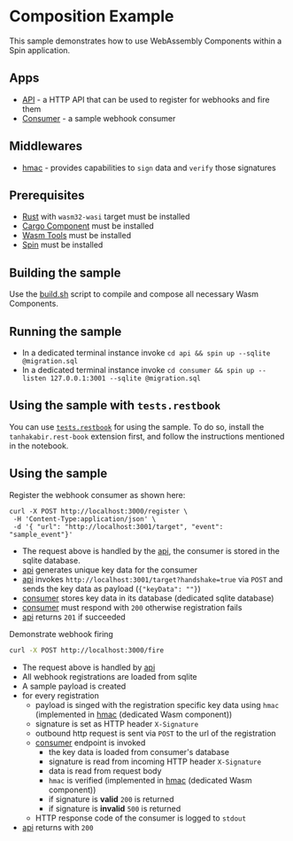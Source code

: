 # Composition Example

This sample demonstrates how to use WebAssembly Components within a Spin application.

## Apps

- [API](./api/) - a HTTP API that can be used to register for webhooks and fire them
- [Consumer](./consumer/) - a sample webhook consumer

## Middlewares

- [hmac](./hmac/) - provides capabilities to `sign` data and `verify` those signatures

## Prerequisites

- [Rust](https://rust-lang.org) with `wasm32-wasi` target must be installed
- [Cargo Component](https://github.com/bytecodealliance/cargo-component) must be installed
- [Wasm Tools](https://github.com/bytecodealliance/wasm-tools) must be installed
- [Spin](https://developer.fermyon.com/spin) must be installed

## Building the sample

Use the [build.sh](./build.sh) script to compile and compose all necessary Wasm Components.

## Running the sample

- In a dedicated terminal instance invoke `cd api && spin up --sqlite @migration.sql`
- In a dedicated terminal instance invoke `cd consumer && spin up --listen 127.0.0.1:3001 --sqlite @migration.sql`

## Using the sample with `tests.restbook`

You can use [`tests.restbook`](./tests.restbook) for using the sample. To do so, install the `tanhakabir.rest-book` extension first, and follow the instructions mentioned in the notebook.

## Using the sample

Register the webhook consumer as shown here:

```
curl -X POST http://localhost:3000/register \
 -H 'Content-Type:application/json' \
 -d '{ "url": "http://localhost:3001/target", "event": "sample_event"}'
```

- The request above is handled by the [api](./api/), the consumer is stored in the sqlite database.
- [api](./api/) generates unique key data for the consumer
- [api](./api/) invokes `http://localhost:3001/target?handshake=true` via `POST` and sends the key data as payload (`{"keyData": ""}`)
- [consumer](./consumer/) stores key data in its database (dedicated sqlite database)
- [consumer](./consumer/) must respond with `200` otherwise registration fails
- [api](./api) returns `201` if succeeded

Demonstrate webhook firing

```bash
curl -X POST http://localhost:3000/fire
```

- The request above is handled by [api](./api/)
- All webhook registrations are loaded from sqlite
- A sample payload is created
- for every registration
  - payload is singed with the registration specific key data using `hmac` (implemented in [hmac](./hmac/) (dedicated Wasm component))
  - signature is set as HTTP header `X-Signature`
  - outbound http request is sent via `POST` to the url of the registration
  - [consumer](./consumer/) endpoint is invoked
    - the key data is loaded from consumer's database
    - signature is read from incoming HTTP header `X-Signature`
    - data is read from request body
    - `hmac` is verified (implemented in [hmac](./hmac/) (dedicated Wasm component))
    - if signature is **valid** `200` is returned
    - if signature is **invalid** `500` is returned
  - HTTP response code of the consumer is logged to `stdout`
- [api](./api/) returns with `200`

